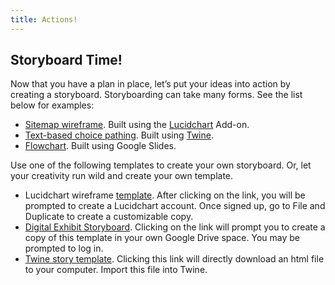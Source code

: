 ```yaml
---
title: Actions!
---
```


## Storyboard Time!

Now that you have a plan in place, let’s put your ideas into action by creating a storyboard. Storyboarding can take many forms. See the list below for examples:

- [Sitemap wireframe](https://docs.google.com/presentation/d/17Ua03WQxpFXyr2jXBIxaS5X8Jl5MiLuyOI0QBVaoTDI/edit?usp=sharing). Built using the [Lucidchart](https://lucid.app/documents) Add-on.
- [Text-based choice pathing](http://libstory.ds.lib.uw.edu/twine.html). Built using [Twine](https://twinery.org/).
- [Flowchart](https://docs.google.com/presentation/d/1Q_2QzbSiF4adwXPNDbPYnxEdxnrGaiSxDcksVFbCrWI/edit?usp=sharing). Built using Google Slides.

Use one of the following templates to create your own storyboard. Or, let your creativity run wild and create your own template.

- Lucidchart wireframe [template](https://lucid.app/lucidchart/invitations/accept/8eceadd3-3964-4d38-ac87-272e53e9ba24). After clicking on the link, you will be prompted to create a Lucidchart account. Once signed up, go to File and Duplicate to create a customizable copy.
- [Digital Exhibit Storyboard](https://docs.google.com/document/d/1d3DqZqx0vrlfJfcCY7eJO2NcqaVbDgzwdXyoG_S0u2M/copy). Clicking on the link will prompt you to create a copy of this template in your own Google Drive space. You may be prompted to log in.
- [Twine story template](https://drive.google.com/uc?export=download&id=1_x4r80TX-svpIqubCfQV6lkloBy6HlIB). Clicking this link will directly download an html file to your computer. Import this file into Twine.
